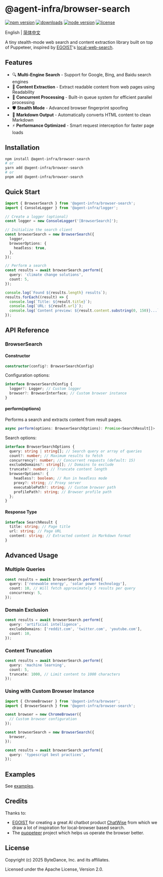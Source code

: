 # @agent-infra/browser-search

<p>
  <a href="https://npmjs.com/package/@agent-infra/browser-search?activeTab=readme"><img src="https://img.shields.io/npm/v/@agent-infra/browser-search?style=flat-square&colorA=564341&colorB=EDED91" alt="npm version" /></a>
  <a href="https://npmcharts.com/compare/@agent-infra/browser-search?minimal=true"><img src="https://img.shields.io/npm/dm/@agent-infra/browser-search.svg?style=flat-square&colorA=564341&colorB=EDED91" alt="downloads" /></a>
  <a href="https://nodejs.org/en/about/previous-releases"><img src="https://img.shields.io/node/v/@agent-infra/browser-search.svg?style=flat-square&colorA=564341&colorB=EDED91" alt="node version"></a>
  <a href="https://github.com/web-infra-dev/rsbuild/blob/main/LICENSE"><img src="https://img.shields.io/badge/License-Apache%202.0-blue.svg?style=flat-square&colorA=564341&colorB=EDED91" alt="license" /></a>
</p>

English | [简体中文](./README.zh-CN.md)

A tiny stealth-mode web search and content extraction library built on top of Puppeteer, inspired by [EGOIST](https://github.com/egoist)'s [local-web-search](https://github.com/egoist/local-web-search).

## Features

- 🔍 **Multi-Engine Search** - Support for Google, Bing, and Baidu search engines
- 📑 **Content Extraction** - Extract readable content from web pages using Readability
- 🚀 **Concurrent Processing** - Built-in queue system for efficient parallel processing
- 🛡️ **Stealth Mode** - Advanced browser fingerprint spoofing
- 📝 **Markdown Output** - Automatically converts HTML content to clean Markdown
- ⚡ **Performance Optimized** - Smart request interception for faster page loads

## Installation

```bash
npm install @agent-infra/browser-search
# or
yarn add @agent-infra/browser-search
# or
pnpm add @agent-infra/browser-search
```

## Quick Start

```typescript
import { BrowserSearch } from '@agent-infra/browser-search';
import { ConsoleLogger } from '@agent-infra/logger';

// Create a logger (optional)
const logger = new ConsoleLogger('[BrowserSearch]');

// Initialize the search client
const browserSearch = new BrowserSearch({
  logger,
  browserOptions: {
    headless: true,
  },
});

// Perform a search
const results = await browserSearch.perform({
  query: 'climate change solutions',
  count: 5,
});

console.log(`Found ${results.length} results`);
results.forEach((result) => {
  console.log(`Title: ${result.title}`);
  console.log(`URL: ${result.url}`);
  console.log(`Content preview: ${result.content.substring(0, 150)}...`);
});
```

## API Reference

### BrowserSearch

#### Constructor

```typescript
constructor(config?: BrowserSearchConfig)
```

Configuration options:

```typescript
interface BrowserSearchConfig {
  logger?: Logger; // Custom logger
  browser?: BrowserInterface; // Custom browser instance
}
```

#### perform(options)

Performs a search and extracts content from result pages.

```typescript
async perform(options: BrowserSearchOptions): Promise<SearchResult[]>
```

Search options:

```typescript
interface BrowserSearchOptions {
  query: string | string[]; // Search query or array of queries
  count?: number; // Maximum results to fetch
  concurrency?: number; // Concurrent requests (default: 15)
  excludeDomains?: string[]; // Domains to exclude
  truncate?: number; // Truncate content length
  browserOptions?: {
    headless?: boolean; // Run in headless mode
    proxy?: string; // Proxy server
    executablePath?: string; // Custom browser path
    profilePath?: string; // Browser profile path
  };
}
```

#### Response Type

```typescript
interface SearchResult {
  title: string; // Page title
  url: string; // Page URL
  content: string; // Extracted content in Markdown format
}
```

## Advanced Usage

### Multiple Queries

```typescript
const results = await browserSearch.perform({
  query: ['renewable energy', 'solar power technology'],
  count: 10, // Will fetch approximately 5 results per query
  concurrency: 5,
});
```

### Domain Exclusion

```typescript
const results = await browserSearch.perform({
  query: 'artificial intelligence',
  excludeDomains: ['reddit.com', 'twitter.com', 'youtube.com'],
  count: 10,
});
```

### Content Truncation

```typescript
const results = await browserSearch.perform({
  query: 'machine learning',
  count: 5,
  truncate: 1000, // Limit content to 1000 characters
});
```

### Using with Custom Browser Instance

```typescript
import { ChromeBrowser } from '@agent-infra/browser';
import { BrowserSearch } from '@agent-infra/browser-search';

const browser = new ChromeBrowser({
  // Custom browser configuration
});

const browserSearch = new BrowserSearch({
  browser,
});

const results = await browserSearch.perform({
  query: 'typescript best practices',
});
```

## Examples

See [examples](./examples/).


## Credits

Thanks to:

- [EGOIST](https://github.com/egoist) for creating a great AI chatbot product [ChatWise](https://chatwise.app/) from which we draw a lot of inspiration for local-browser based search.
- The [puppeteer](https://github.com/puppeteer/puppeteer) project which helps us operate the browser better.

## License

Copyright (c) 2025 ByteDance, Inc. and its affiliates.

Licensed under the Apache License, Version 2.0.

